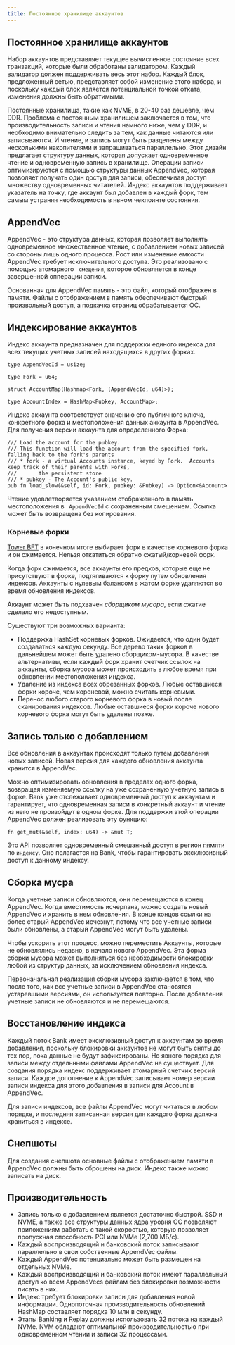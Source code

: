 ```yaml
---
title: Постоянное хранилище аккаунтов
---
```


## Постоянное хранилище аккаунтов

Набор аккаунтов представляет текущее вычисленное состояние всех транзакций, которые были обработаны валидатором. Каждый валидатор должен поддерживать весь этот набор. Каждый блок, предложенный сетью, представляет собой изменение этого набора, и поскольку каждый блок является потенциальной точкой отката, изменения должны быть обратимыми.

Постоянные хранилища, такие как NVME, в 20-40 раз дешевле, чем DDR. Проблема с постоянным хранилищем заключается в том, что производительность записи и чтения намного ниже, чем у DDR, и необходимо внимательно следить за тем, как данные читаются или записываются. И чтение, и запись могут быть разделены между несколькими накопителями и запрашиваться параллельно. Этот дизайн предлагает структуру данных, которая допускает одновременное чтение и одновременную запись в хранилище. Операции записи оптимизируются с помощью структуры данных AppendVec, которая позволяет получать один доступ для записи, обеспечивая доступ множеству одновременных читателей. Индекс аккаунтов поддерживает указатель на точку, где аккаунт был добавлен в каждый форк, тем самым устраняя необходимость в явном чекпоинте состояния.

## AppendVec

AppendVec - это структура данных, которая позволяет выполнять одновременное множественное чтение, с добавлением новых записей со стороны лишь одного процесса. Рост или изменение емкости AppendVec требует исключительного доступа. Это реализовано с помощью атомарного ` смещения`, которое обновляется в конце завершенной опперации записи.

Основанная для AppendVec память - это файл, который отображен в памяти. Файлы с отображением в память обеспечивают быстрый произвольный доступ, а подкачка страниц обрабатывается ОС.

## Индексирование аккаунтов

Индекс аккаунта предназначен для поддержки единого индекса для всех текущих учетных записей находящихся в других форках.

```text
type AppendVecId = usize;

type Fork = u64;

struct AccountMap(Hashmap<Fork, (AppendVecId, u64)>);

type AccountIndex = HashMap<Pubkey, AccountMap>;
```

Индекс аккаунта соответствует значению его публичного ключа, конкретного форка и местоположения данных аккаунта в AppendVec. Для получения версии аккаунта для определенного Форка:

```text
/// Load the account for the pubkey.
/// This function will load the account from the specified fork, falling back to the fork's parents
/// * fork - a virtual Accounts instance, keyed by Fork.  Accounts keep track of their parents with Forks,
///       the persistent store
/// * pubkey - The Account's public key.
pub fn load_slow(&self, id: Fork, pubkey: &Pubkey) -> Option<&Account>
```

Чтение удовлетворяется указанием отображенного в память местоположения в ` AppendVecId` с сохраненным смещением. Ссылка может быть возвращена без копирования.

### Корневые форки

[Tower BFT](tower-bft.md) в конечном итоге выбирает форк в качестве корневого форка и он сжимается. Нельзя откатиться обратно сжатый/корневой форк.

Когда форк сжимается, все аккаунты его предков, которые еще не присутствуют в форке, подтягиваются к форку путем обновления индексов. Аккаунты с нулевым балансом в жатом форке удаляются во время обновления индексов.

Аккаунт может быть подхвачен _сборщиком мусора_, если сжатие сделало его недоступным.

Существуют три возможных варианта:

- Поддержка HashSet корневых форков. Ожидается, что один будет создаваться каждую секунду. Все дерево таких форков в дальнейшем может быть удалено сборщиком-мусора. В качестве альтернативы, если каждый форк хранит счетчик ссылок на аккаунты, сборка мусора может происходить в любое время при обновлении местоположения индекса.
- Удаление из индекса всех обрезанных форков. Любые оставшиеся форки короче, чем кореневой, можно считать корневыми.
- Перенос любого старого корневого форка в новый после сканирования индексов. Любые оставшиеся форки короче нового корневого форка могут быть удалены позже.

## Запись только с добавлением

Все обновления в аккаунтах происходят только путем добавления новых записей. Новая версия для каждого обновления аккаунта хранится в AppendVec.

Можно оптимизировать обновления в пределах одного форка, возвращая изменяемую ссылку на уже сохраненную учетную запись в форке. Bank уже отслеживает одновременный доступ к аккаунтам и гарантирует, что одновременная записи в конкретный аккаунт и чтение из него не произойдут в одном форке. Для поддержки этой операции AppendVec должен реализовать эту функцию:

```text
fn get_mut(&self, index: u64) -> &mut T;
```

Это API позволяет одновременный смешанный доступ в регион пямяти по `индексу`. Оно полагается на Bank, чтобы гарантировать эксклюзивный доступ к данному индексу.

## Сборка мусра

Когда учетные записи обновляются, они перемещаются в конец AppendVec. Когда вместимость исчерпана, можно создать новый AppendVec и хранить в нем обновления. В конце концов ссылки на более старый AppendVec исчезнут, потому что все учетные записи были обновлены, а старый AppendVec могут быть удалены.

Чтобы ускорить этот процесс, можно переместить Аккаунты, которые не обновлялись недавно, в начало нового AppendVec. Эта форма сборки мусора может выполняться без необходимости блокировки любой из структур данных, за исключением обновления индекса.

Первоначальная реализация сборки мусора заключается в том, что после того, как все учетные записи в AppendVec становятся устаревшими версиями, он используется повторно. После добавления учетные записи не обновляются и не перемещаются.

## Восстановление индекса

Каждый поток Bank имеет эксклюзивный доступ к аккаунтам во время добавления, поскольку блокировки аккаунтов не могут быть сняты до тех пор, пока данные не будут зафиксированы. Но явного порядка для записи между отдельными файлами AppendVec не существует. Для создания порядка индекс поддерживает атомарный счетчик версий записи. Каждое дополнение к AppendVec записывает номер версии записи индекса для этого добавления в записи для Account в AppendVec.

Для записи индексов, все файлы AppendVec могут читаться в любом порядке, и последняя записанная версия для каждого форка должна храниться в индексе.

## Снепшоты

Для создания снепшота основные файлы с отображением памяти в AppendVec должны быть сброшены на диск. Индекс также можно записать на диск.

## Производительность

- Запись только с добавлением является достаточно быстрой. SSD и NVME, а также все структуры данных ядра уровня ОС позволяют приложениям работать с такой скоростью, которую позволяет пропускная способность PCI или NVMe \(2,700 МБ/с\).
- Каждый воспроизводящий и банковский поток записывают параллельно в свои собственные AppendVec файлы.
- Каждый AppendVec потенциально может быть размещен на отдельных NVMe.
- Каждый воспроизводящий и банковский поток имеют параллельный доступ ко всем AppendVecs файлам без блокировки возможности писать в них.
- Индекс требует блокировки записи для добавления новой информации. Однопоточная производительность обновлений HashMap составляет порядка 10 млн в секунду.
- Этапы Banking и Replay должны использовать 32 потока на каждый NVMe. NVM обладают оптимальной производительностью при одновременном чтении и записи 32 процессами.
